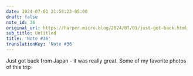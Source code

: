```yaml
---
date: 2024-07-01 21:58:23-05:00
draft: false
note_id: 36
original_url: https://harper.micro.blog/2024/07/01/just-got-back.html
sub_title: Untitled
title: 'Note #36'
translationKey: 'Note #36'
---
```


Just got back from Japan - it was really great. Some of my favorite photos of this trip